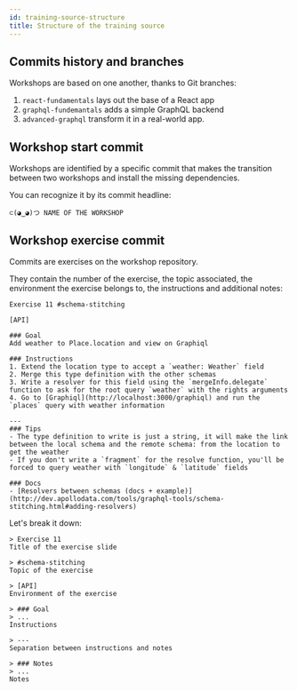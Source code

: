 ```yaml
---
id: training-source-structure
title: Structure of the training source
---
```


## Commits history and branches

Workshops are based on one another, thanks to Git branches:

1. `react-fundamentals` lays out the base of a React app
2. `graphql-fundemantals` adds a simple GraphQL backend
3. `advanced-graphql` transform it in a real-world app.

## Workshop start commit

Workshops are identified by a specific commit that makes the transition between two workshops and install the missing dependencies.

You can recognize it by its commit headline:

```
⊂(◕‿◕)つ NAME OF THE WORKSHOP
```

## Workshop exercise commit

Commits are exercises on the workshop repository.

They contain the number of the exercise, the topic associated, the environment the exercise belongs to, the instructions and additional notes:

```
Exercise 11 #schema-stitching

[API]

### Goal
Add weather to Place.location and view on Graphiql

### Instructions
1. Extend the location type to accept a `weather: Weather` field
2. Merge this type definition with the other schemas
3. Write a resolver for this field using the `mergeInfo.delegate` function to ask for the root query `weather` with the rights arguments
4. Go to [Graphiql](http://localhost:3000/graphiql) and run the `places` query with weather information

---
### Tips
- The type definition to write is just a string, it will make the link between the local schema and the remote schema: from the location to get the weather
- If you don't write a `fragment` for the resolve function, you'll be forced to query weather with `longitude` & `latitude` fields

### Docs
- [Resolvers between schemas (docs + example)](http://dev.apollodata.com/tools/graphql-tools/schema-stitching.html#adding-resolvers)
```

Let's break it down:

```
> Exercise 11
Title of the exercise slide

> #schema-stitching
Topic of the exercise

> [API]
Environment of the exercise

> ### Goal
> ...
Instructions

> ---
Separation between instructions and notes

> ### Notes
> ...
Notes
```
